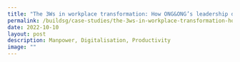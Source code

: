 ```yaml
---
title: "The 3Ws in workplace transformation: How ONG&ONG’s leadership drove change"
permalink: /buildsg/case-studies/the-3ws-in-workplace-transformation-how-ong-ong-s-leadership-drove-change/
date: 2022-10-10
layout: post
description: Manpower, Digitalisation, Productivity
image: ""
---
```


